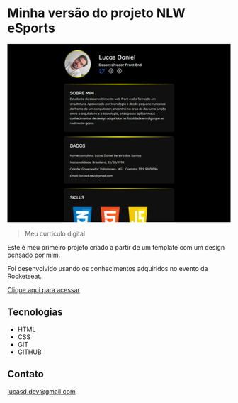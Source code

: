 # Minha versão do projeto NLW eSports

![preview](./.github/preview.png)

> Meu curriculo digital


Este é meu primeiro projeto criado a partir de um template com um design pensado por mim.

Foi desenvolvido usando os conhecimentos adquiridos no evento da Rocketseat. 

[Clique aqui para acessar](https://lukeddev.github.io/nlw-esports-myversion/)

## Tecnologias

- HTML
- CSS
- GIT
- GITHUB

## Contato

lucasd.dev@gmail.com